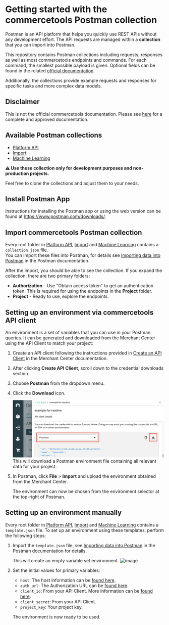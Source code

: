 # Getting started with the commercetools Postman collection

Postman is an API platform that helps you quickly use REST APIs without any development effort.
The API requests are managed within a **collection** that you can import into Postman.

This repository contains Postman collections including requests, responses as well as most commercetools endpoints and commands.
For each command, the smallest possible payload is given. Optional fields can be found in the related [official documentation](http://docs.commercetools.com/).

Additionally, the collections provide example requests and responses for specific tasks and more complex data models.

## Disclaimer

This is not the official commercetools documentation. Please see [here](http://docs.commercetools.com/) for a complete and approved documentation.

## Available Postman collections

- [Platform API](api/)
- [Import](import/)
- [Machine Learning](ml/)

**:warning: Use these collection only for development purposes and non-production projects.**

Feel free to clone the collections and adjust them to your needs.

## Install Postman App

Instructions for installing the Postman app or using the web version can be found at https://www.postman.com/downloads/.

## Import commercetools Postman collection

Every root folder in [Platform API](api/), [Import](import/) and [Machine Learning](ml/) contains a `collection.json` file.  
You can import these files into Postman, for details see [Importing data into Postman](https://learning.postman.com/docs/getting-started/importing-and-exporting-data/#importing-data-into-postman) in the Postman documentation.

After the import, you should be able to see the collection. If you expand the collection, there are two primary folders:

- **Authorization** - Use "Obtain access token" to get an authentication token. This is required for using the endpoints in the **Project** folder.
- **Project** - Ready to use, explore the endpoints.

## Setting up an environment via commercetools API client

An environment is a set of variables that you can use in your Postman queries. It can be generated and downloaded from the Merchant Center using the API Client to match your project:

1. Create an API client following the instructions provided in [Create an API Client](https://docs.commercetools.com/merchant-center/api-clients#create-an-api-client) in the Merchant Center documentation.
1. After clicking **Create API Client**, scroll down to the credential downloads section.
1. Choose **Postman** from the dropdown menu.
1. Click the **Download** icon.

   ![image](postman-environment-download.png)
   This will download a Postman environment file containing all relevant data for your project.

1. In Postman, click **File** > **Import** and upload the environment obtained from the Merchant Center.

   The environment can now be chosen from the environment selector at the top-right of Postman.

## Setting up an environment manually

Every root folder in [Platform API](api/), [Import](import/) and [Machine Learning](ml/) contains a `template.json` file.
To set up an environment using these templates, perform the following steps:

1. Import the `template.json` file, see [Importing data into Postman](https://learning.postman.com/docs/getting-started/importing-and-exporting-data/#importing-data-into-postman) in the Postman documentation for details.

   This will create an empty variable set environment.
   ![image](https://user-images.githubusercontent.com/4946943/141699543-9f626cd3-5dcf-4b8d-94ad-f0045fc15b44.png)

1. Set the initial values for primary variables:

   - `host`: The host information can be [found here](https://docs.commercetools.com/api/general-concepts#hosts).
   - `auth_url`: The Authorization URL can be [found here](https://docs.commercetools.com/api/authorization#requesting-an-access-token-using-commercetools-oauth-20-server).
   - `client_id`: From your API Client. More information can be [found here](https://docs.commercetools.com/merchant-center/api-clients#create-an-api-client).
   - `client_secret`: From your API Client.
   - `project_key`: Your project key.

   The environment is now ready to be used.
